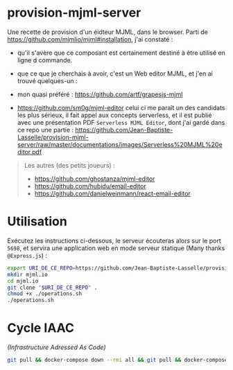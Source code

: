 # provision-mjml-server

Une recette de provision d'un éidteur MJML, dans le browser.
Parti de https://github.com/mjmlio/mjml#installation, j'ai constaté : 
* qu'il s'avère que ce composant est certainement destiné à être utilisé en ligne d commande.
* que ce que je cherchais à avoir, c'est un Web editor MJML, et j'en ai trouvé quelques-un : 

* mon quasi préféré : https://github.com/artf/grapesjs-mjml
* https://github.com/sm0g/mjml-editor   celui ci me paraît un des candidats les plus sérieux, il fait appel aux concepts serverless, et il est publié avec une présentation PDF `Serverless MJML Editor`, dont j'ai gardé dans ce repo une partie : https://github.com/Jean-Baptiste-Lasselle/provision-mjml-server/raw/master/documentations/images/Serverless%20MJML%20editor.pdf

> 
> Les autres (des petits joueurs) : 
> 
> * https://github.com/ghostanza/mjml-editor
> * https://github.com/hubidu/email-editor
> * https://github.com/danielweinmann/react-email-editor
> 

# Utilisation

Exécutez les instructions ci-dessous, le serveur écouteras alors sur le port `5698`, et servira une application web en mode serveur statique (Many thanks `@Express.js`) : 

```bash
export URI_DE_CE_REPO=https://github.com/Jean-Baptiste-Lasselle/provision-mjml-server/
mkdir mjml.io
cd mjml.io
git clone "$URI_DE_CE_REPO" . 
chmod +x ./operations.sh
./operations.sh

```

# Cycle IAAC


_(Infrastructure Adressed As Code)_

```bash
git pull && docker-compose down --rmi all && git pull && docker-compose down --rmi all && docker-compose up -d --force-recreate --build && docker logs -f mjml.kytes.io
```


